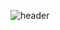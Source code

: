 ![header](https://capsule-render.vercel.app/api?type=transparent&color=auto&height=200&section=header&text=kim%20ziyeon&fontSize=50&animation=twinkling)

<!--
**kimziyeon/kimziyeon** is a ✨ _special_ ✨ repository because its `README.md` (this file) appears on your GitHub profile.
- 🔭 I’m currently working on ...
- 🌱 I’m currently learning ...
- 👯 I’m looking to collaborate on ...
- 🤔 I’m looking for help with ...
- 💬 Ask me about ...
- 📫 How to reach me: ...
- 😄 Pronouns: ...
- ⚡ Fun fact: ...
-->
